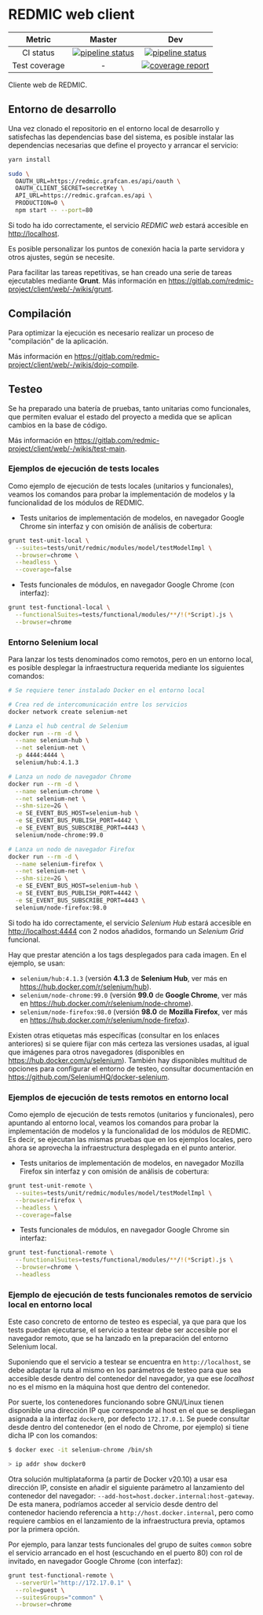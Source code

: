# REDMIC web client

| Metric | Master | Dev |
|:-:|:-:|:-:|
| CI status | [![pipeline status](https://gitlab.com/redmic-project/client/web/badges/master/pipeline.svg)](https://gitlab.com/redmic-project/client/web/commits/master) | [![pipeline status](https://gitlab.com/redmic-project/client/web/badges/dev/pipeline.svg)](https://gitlab.com/redmic-project/client/web/commits/dev) |
| Test coverage | - | [![coverage report](https://gitlab.com/redmic-project/client/web/badges/dev/coverage.svg)](https://gitlab.com/redmic-project/client/web/commits/dev) |

Cliente web de REDMIC.

## Entorno de desarrollo

Una vez clonado el repositorio en el entorno local de desarrollo y satisfechas las dependencias base del sistema, es posible instalar las dependencias necesarias que define el proyecto y arrancar el servicio:

```sh
yarn install

sudo \
  OAUTH_URL=https://redmic.grafcan.es/api/oauth \
  OAUTH_CLIENT_SECRET=secretKey \
  API_URL=https://redmic.grafcan.es/api \
  PRODUCTION=0 \
  npm start -- --port=80
```

Si todo ha ido correctamente, el servicio *REDMIC web* estará accesible en <http://localhost>.

Es posible personalizar los puntos de conexión hacia la parte servidora y otros ajustes, según se necesite.

Para facilitar las tareas repetitivas, se han creado una serie de tareas ejecutables mediante **Grunt**. Más información en <https://gitlab.com/redmic-project/client/web/-/wikis/grunt>.

## Compilación

Para optimizar la ejecución es necesario realizar un proceso de "compilación" de la aplicación.

Más información en <https://gitlab.com/redmic-project/client/web/-/wikis/dojo-compile>.

## Testeo

Se ha preparado una batería de pruebas, tanto unitarias como funcionales, que permiten evaluar el estado del proyecto a medida que se aplican cambios en la base de código.

Más información en <https://gitlab.com/redmic-project/client/web/-/wikis/test-main>.

### Ejemplos de ejecución de tests locales

Como ejemplo de ejecución de tests locales (unitarios y funcionales), veamos los comandos para probar la implementación de modelos y la funcionalidad de los módulos de REDMIC.

* Tests unitarios de implementación de modelos, en navegador Google Chrome sin interfaz y con omisión de análisis de cobertura:

```sh
grunt test-unit-local \
  --suites=tests/unit/redmic/modules/model/testModelImpl \
  --browser=chrome \
  --headless \
  --coverage=false
```

* Tests funcionales de módulos, en navegador Google Chrome (con interfaz):

```sh
grunt test-functional-local \
  --functionalSuites=tests/functional/modules/**/!(*Script).js \
  --browser=chrome
```

### Entorno Selenium local

Para lanzar los tests denominados como remotos, pero en un entorno local, es posible desplegar la infraestructura requerida mediante los siguientes comandos:

```sh
# Se requiere tener instalado Docker en el entorno local

# Crea red de intercomunicación entre los servicios
docker network create selenium-net

# Lanza el hub central de Selenium
docker run --rm -d \
  --name selenium-hub \
  --net selenium-net \
  -p 4444:4444 \
  selenium/hub:4.1.3

# Lanza un nodo de navegador Chrome
docker run --rm -d \
  --name selenium-chrome \
  --net selenium-net \
  --shm-size=2G \
  -e SE_EVENT_BUS_HOST=selenium-hub \
  -e SE_EVENT_BUS_PUBLISH_PORT=4442 \
  -e SE_EVENT_BUS_SUBSCRIBE_PORT=4443 \
  selenium/node-chrome:99.0

# Lanza un nodo de navegador Firefox
docker run --rm -d \
  --name selenium-firefox \
  --net selenium-net \
  --shm-size=2G \
  -e SE_EVENT_BUS_HOST=selenium-hub \
  -e SE_EVENT_BUS_PUBLISH_PORT=4442 \
  -e SE_EVENT_BUS_SUBSCRIBE_PORT=4443 \
  selenium/node-firefox:98.0
```

Si todo ha ido correctamente, el servicio *Selenium Hub* estará accesible en <http://localhost:4444> con 2 nodos añadidos, formando un *Selenium Grid* funcional.

Hay que prestar atención a los tags desplegados para cada imagen. En el ejemplo, se usan:

* `selenium/hub:4.1.3` (versión **4.1.3** de **Selenium Hub**, ver más en <https://hub.docker.com/r/selenium/hub>).
* `selenium/node-chrome:99.0` (versión **99.0** de **Google Chrome**, ver más en <https://hub.docker.com/r/selenium/node-chrome>).
* `selenium/node-firefox:98.0` (versión **98.0** de **Mozilla Firefox**, ver más en <https://hub.docker.com/r/selenium/node-firefox>).

Existen otras etiquetas más específicas (consultar en los enlaces anteriores) si se quiere fijar con más certeza las versiones usadas, al igual que imágenes para otros navegadores (disponibles en <https://hub.docker.com/u/selenium>). También hay disponibles multitud de opciones para configurar el entorno de testeo, consultar documentación en <https://github.com/SeleniumHQ/docker-selenium>.

### Ejemplos de ejecución de tests remotos en entorno local

Como ejemplo de ejecución de tests remotos (unitarios y funcionales), pero apuntando al entorno local, veamos los comandos para probar la implementación de modelos y la funcionalidad de los módulos de REDMIC. Es decir, se ejecutan las mismas pruebas que en los ejemplos locales, pero ahora se aprovecha la infraestructura desplegada en el punto anterior.

* Tests unitarios de implementación de modelos, en navegador Mozilla Firefox sin interfaz y con omisión de análisis de cobertura:

```sh
grunt test-unit-remote \
  --suites=tests/unit/redmic/modules/model/testModelImpl \
  --browser=firefox \
  --headless \
  --coverage=false
```

* Tests funcionales de módulos, en navegador Google Chrome sin interfaz:

```sh
grunt test-functional-remote \
  --functionalSuites=tests/functional/modules/**/!(*Script).js \
  --browser=chrome \
  --headless
```

### Ejemplo de ejecución de tests funcionales remotos de servicio local en entorno local

Este caso concreto de entorno de testeo es especial, ya que para que los tests puedan ejecutarse, el servicio a testear debe ser accesible por el navegador remoto, que se ha lanzado en la preparación del entorno Selenium local.

Suponiendo que el servicio a testear se encuentra en `http://localhost`, se debe adaptar la ruta al mismo en los parámetros de testeo para que sea accesible desde dentro del contenedor del navegador, ya que ese *localhost* no es el mismo en la máquina host que dentro del contenedor.

Por suerte, los contenedores funcionando sobre GNU/Linux tienen disponible una dirección IP que corresponde al host en el que se despliegan asignada a la interfaz `docker0`, por defecto `172.17.0.1`. Se puede consultar desde dentro del contenedor (en el nodo de Chrome, por ejemplo) si tiene dicha IP con los comandos:

```sh
$ docker exec -it selenium-chrome /bin/sh

> ip addr show docker0
```

Otra solución multiplataforma (a partir de Docker v20.10) a usar esa dirección IP, consiste en añadir el siguiente parámetro al lanzamiento del contenedor del navegador: `--add-host=host.docker.internal:host-gateway`. De esta manera, podríamos acceder al servicio desde dentro del contenedor haciendo referencia a `http://host.docker.internal`, pero como requiere cambios en el lanzamiento de la infraestructura previa, optamos por la primera opción.

Por ejemplo, para lanzar tests funcionales del grupo de suites `common` sobre el servicio arrancado en el host (escuchando en el puerto 80) con rol de invitado, en navegador Google Chrome (con interfaz):

```sh
grunt test-functional-remote \
  --serverUrl="http://172.17.0.1" \
  --role=guest \
  --suitesGroups="common" \
  --browser=chrome
```
